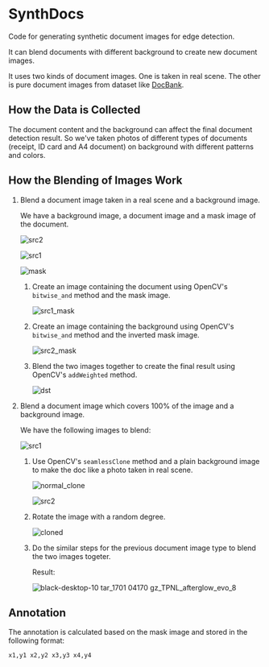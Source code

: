 # SynthDocs

Code for generating synthetic document images for edge detection.

It can blend documents with different background to create new document images.

It uses two kinds of document images. One is taken in real scene. The other is pure document images from dataset like [DocBank](https://github.com/doc-analysis/DocBank).

## How the Data is Collected

The document content and the background can affect the final document detection result. So we've taken photos of different types of documents (receipt, ID card and A4 document) on background with different patterns and colors.

## How the Blending of Images Work

1. Blend a document image taken in a real scene and a background image.

    We have a background image, a document image and a mask image of the document.

    ![src2](https://github.com/user-attachments/assets/d2368166-bfd5-4789-aaca-960087c25859)
   
    ![src1](https://github.com/user-attachments/assets/408b72b4-fc0f-4d4c-bcdb-86018abcfb5c)
   
    ![mask](https://github.com/user-attachments/assets/4aae94ec-e64d-45bc-9f7f-488bd14c1f19)

    1. Create an image containing the document using OpenCV's `bitwise_and` method and the mask image.
  
       ![src1_mask](https://github.com/user-attachments/assets/3afb6054-3371-472d-8dd5-23e4f02ce059)

    2. Create an image containing the background using OpenCV's `bitwise_and` method and the inverted mask image.
  
       ![src2_mask](https://github.com/user-attachments/assets/b33d52e7-a117-43f4-8bdc-79c70f2485ff)

    3. Blend the two images together to create the final result using OpenCV's `addWeighted` method.
  
       ![dst](https://github.com/user-attachments/assets/71bcaf0b-5d10-47f8-b25e-5285e6325bef)


    
2. Blend a document image which covers 100% of the image and a background image.

   We have the following images to blend:

   ![src1](https://github.com/user-attachments/assets/704b3c0d-9feb-42ff-aecc-13f2eb941652)


   1. Use OpenCV's `seamlessClone` method and a plain background image to make the doc like a photo taken in real scene.
  
      
       ![normal_clone](https://github.com/user-attachments/assets/aba7bbef-eb7e-4f5a-9269-308c838cd617)


       ![src2](https://github.com/user-attachments/assets/5daf72d5-89d1-41ff-abd1-8d4eeeb476a0)

   2. Rotate the image with a random degree.
  
      ![cloned](https://github.com/user-attachments/assets/356e94c5-6114-4ba6-972e-4b723949f39c)

   3. Do the similar steps for the previous document image type to blend the two images togeter.
  
      Result:

      ![black-desktop-10 tar_1701 04170 gz_TPNL_afterglow_evo_8](https://github.com/user-attachments/assets/c28bc5f7-ce6e-44e2-b631-c083047f530c)

## Annotation

The annotation is calculated based on the mask image and stored in the following format:

```
x1,y1 x2,y2 x3,y3 x4,y4
```










